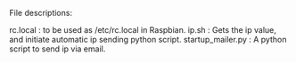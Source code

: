 File descriptions:

rc.local : to be used as /etc/rc.local in Raspbian.
ip.sh : Gets the ip value, and initiate automatic ip sending python script.
startup_mailer.py : A python script to send ip via email.
